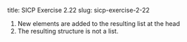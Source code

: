 title: SICP Exercise 2.22
slug: sicp-exercise-2-22

1. New elements are added to the resulting list at the head
2. The resulting structure is not a list.
